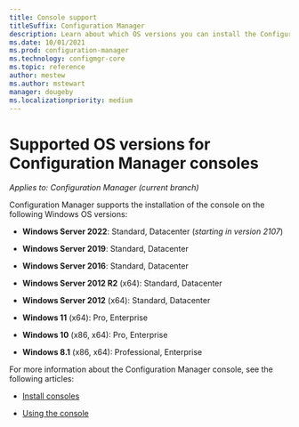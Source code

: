 ```yaml
---
title: Console support
titleSuffix: Configuration Manager
description: Learn about which OS versions you can install the Configuration Manager console.
ms.date: 10/01/2021
ms.prod: configuration-manager
ms.technology: configmgr-core
ms.topic: reference
author: mestew
ms.author: mstewart
manager: dougeby
ms.localizationpriority: medium
---
```


# Supported OS versions for Configuration Manager consoles

*Applies to: Configuration Manager (current branch)*

Configuration Manager supports the installation of the console on the following Windows OS versions:

- **Windows Server 2022**: Standard, Datacenter (_starting in version 2107_)<!-- 10200029 -->

- **Windows Server 2019**: Standard, Datacenter

- **Windows Server 2016**: Standard, Datacenter

- **Windows Server 2012 R2** (x64): Standard, Datacenter

- **Windows Server 2012** (x64): Standard, Datacenter

- **Windows 11** (x64): Pro, Enterprise

- **Windows 10** (x86, x64): Pro, Enterprise

- **Windows 8.1** (x86, x64): Professional, Enterprise

For more information about the Configuration Manager console, see the following articles:

- [Install consoles](../../servers/deploy/install/install-consoles.md)

- [Using the console](../../servers/manage/admin-console.md)
